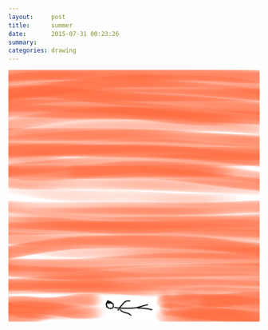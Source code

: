 ```yaml
---
layout:     post
title:      summer
date:       2015-07-31 00:23:26
summary:    
categories: drawing
---
```

![summer](/images/blog/summer.png "the marvelous heat")